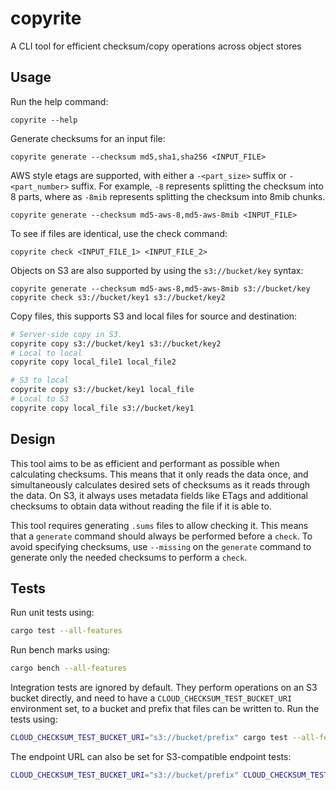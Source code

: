 # copyrite

A CLI tool for efficient checksum/copy operations across object stores

## Usage

Run the help command:

```
copyrite --help
```

Generate checksums for an input file:

```
copyrite generate --checksum md5,sha1,sha256 <INPUT_FILE>
```

AWS style etags are supported, with either a `-<part_size>` suffix or `-<part_number>` suffix.
For example, `-8` represents splitting the checksum into 8 parts, where as `-8mib` represents
splitting the checksum into 8mib chunks.

```
copyrite generate --checksum md5-aws-8,md5-aws-8mib <INPUT_FILE>
```

To see if files are identical, use the check command:

```
copyrite check <INPUT_FILE_1> <INPUT_FILE_2>
```

Objects on S3 are also supported by using the `s3://bucket/key` syntax:

```
copyrite generate --checksum md5-aws-8,md5-aws-8mib s3://bucket/key
copyrite check s3://bucket/key1 s3://bucket/key2
```

Copy files, this supports S3 and local files for source and destination:

```sh
# Server-side copy in S3.
copyrite copy s3://bucket/key1 s3://bucket/key2
# Local to local
copyrite copy local_file1 local_file2

# S3 to local
copyrite copy s3://bucket/key1 local_file
# Local to S3
copyrite copy local_file s3://bucket/key1
```

## Design

This tool aims to be as efficient and performant as possible when calculating checksums. This means that it only
reads the data once, and simultaneously calculates desired sets of checksums as it reads through the data. On S3, it always
uses metadata fields like ETags and additional checksums to obtain data without reading the file if it is able to.

This tool requires generating `.sums` files to allow checking it. This means that a `generate` command should always be
performed before a `check`. To avoid specifying checksums, use `--missing` on the `generate` command to generate only
the needed checksums to perform a `check`.

## Tests

Run unit tests using:

```sh
cargo test --all-features
```

Run bench marks using:

```sh
cargo bench --all-features
```

Integration tests are ignored by default. They perform operations on an S3 bucket directly, and need to have a
`CLOUD_CHECKSUM_TEST_BUCKET_URI` environment set, to a bucket and prefix that files can be written to. Run the tests
using:

```sh
CLOUD_CHECKSUM_TEST_BUCKET_URI="s3://bucket/prefix" cargo test --all-features -- --ignored
```

The endpoint URL can also be set for S3-compatible endpoint tests:

```sh
CLOUD_CHECKSUM_TEST_BUCKET_URI="s3://bucket/prefix" CLOUD_CHECKSUM_TEST_ENDPOINT_URL="https://storage.googleapis.com" cargo test --all-features -- --ignored
```


